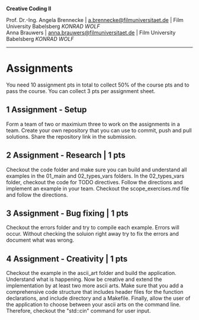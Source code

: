 **Creative Coding II**

Prof. Dr.-Ing. Angela Brennecke | a.brennecke@filmuniversitaet.de | Film University Babelsberg *KONRAD WOLF*   
Anna Brauwers | anna.brauwers@filmuniversitaet.de | Film University Babelsberg *KONRAD WOLF*

---

# Assignments

You need 10 assignment pts in total to collect 50% of the course pts and to pass the course. You can collect 3 pts per assignment sheet.

## 1 Assignment - Setup

Form a team of two or maximium three to work on the assignments in a team. Create your own repository that you can use to commit, push and pull solutions. Share the repository link in the submission.

## 2 Assignment - Research | 1 pts

Checkout the code folder and make sure you can build and understand all examples in the 01_main and 02_types_vars folders. In the 02_types_vars folder, checkout the code for TODO directives. Follow the directions and implement an example in your team. Checkout the scope_exercises.md file and follow the directions. 

## 3 Assignment - Bug fixing | 1 pts

Checkout the errors folder and try to compile each example. Errors will occur. Without checking the soluion right away try to fix the errors and document what was wrong.

## 4 Assignment - Creativity | 1 pts

Checkout the example in the ascii_art folder and build the application. Understand what is happening. Now be creative and extend the implementation by at least two more ascii arts. Make sure that you add a comprehensive code structure that includes header files for the function declarations, and include directory and a Makefile. Finally, allow the user of the application to choose between your ascii arts on the command line. Therefore, checkout the "std::cin" command for user input.